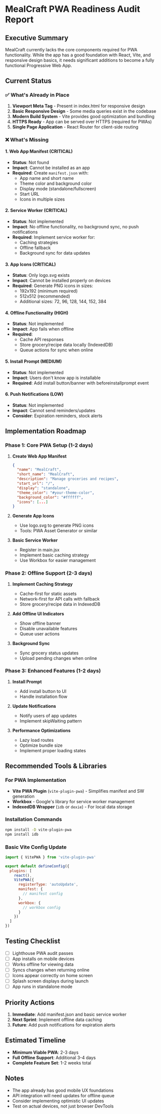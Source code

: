 # MealCraft PWA Readiness Audit Report

## Executive Summary
MealCraft currently lacks the core components required for PWA functionality. While the app has a good foundation with React, Vite, and responsive design basics, it needs significant additions to become a fully functional Progressive Web App.

## Current Status

### ✅ What's Already in Place
1. **Viewport Meta Tag** - Present in index.html for responsive design
2. **Basic Responsive Design** - Some media queries exist in the codebase
3. **Modern Build System** - Vite provides good optimization and bundling
4. **HTTPS Ready** - App can be served over HTTPS (required for PWAs)
5. **Single Page Application** - React Router for client-side routing

### ❌ What's Missing

#### 1. Web App Manifest (CRITICAL)
- **Status**: Not found
- **Impact**: Cannot be installed as an app
- **Required**: Create `manifest.json` with:
  - App name and short name
  - Theme color and background color
  - Display mode (standalone/fullscreen)
  - Start URL
  - Icons in multiple sizes

#### 2. Service Worker (CRITICAL)
- **Status**: Not implemented
- **Impact**: No offline functionality, no background sync, no push notifications
- **Required**: Implement service worker for:
  - Caching strategies
  - Offline fallback
  - Background sync for data updates

#### 3. App Icons (CRITICAL)
- **Status**: Only logo.svg exists
- **Impact**: Cannot be installed properly on devices
- **Required**: Generate PNG icons in sizes:
  - 192x192 (minimum required)
  - 512x512 (recommended)
  - Additional sizes: 72, 96, 128, 144, 152, 384

#### 4. Offline Functionality (HIGH)
- **Status**: Not implemented
- **Impact**: App fails when offline
- **Required**:
  - Cache API responses
  - Store grocery/recipe data locally (IndexedDB)
  - Queue actions for sync when online

#### 5. Install Prompt (MEDIUM)
- **Status**: Not implemented
- **Impact**: Users don't know app is installable
- **Required**: Add install button/banner with beforeinstallprompt event

#### 6. Push Notifications (LOW)
- **Status**: Not implemented
- **Impact**: Cannot send reminders/updates
- **Consider**: Expiration reminders, stock alerts

## Implementation Roadmap

### Phase 1: Core PWA Setup (1-2 days)
1. **Create Web App Manifest**
   ```json
   {
     "name": "MealCraft",
     "short_name": "MealCraft",
     "description": "Manage groceries and recipes",
     "start_url": "/",
     "display": "standalone",
     "theme_color": "#your-theme-color",
     "background_color": "#ffffff",
     "icons": [...]
   }
   ```

2. **Generate App Icons**
   - Use logo.svg to generate PNG icons
   - Tools: PWA Asset Generator or similar

3. **Basic Service Worker**
   - Register in main.jsx
   - Implement basic caching strategy
   - Use Workbox for easier management

### Phase 2: Offline Support (2-3 days)
1. **Implement Caching Strategy**
   - Cache-first for static assets
   - Network-first for API calls with fallback
   - Store grocery/recipe data in IndexedDB

2. **Add Offline UI Indicators**
   - Show offline banner
   - Disable unavailable features
   - Queue user actions

3. **Background Sync**
   - Sync grocery status updates
   - Upload pending changes when online

### Phase 3: Enhanced Features (1-2 days)
1. **Install Prompt**
   - Add install button to UI
   - Handle installation flow

2. **Update Notifications**
   - Notify users of app updates
   - Implement skipWaiting pattern

3. **Performance Optimizations**
   - Lazy load routes
   - Optimize bundle size
   - Implement proper loading states

## Recommended Tools & Libraries

### For PWA Implementation
- **Vite PWA Plugin** (`vite-plugin-pwa`) - Simplifies manifest and SW generation
- **Workbox** - Google's library for service worker management
- **IndexedDB Wrapper** (`idb` or `dexie`) - For local data storage

### Installation Commands
```bash
npm install -D vite-plugin-pwa
npm install idb
```

### Basic Vite Config Update
```javascript
import { VitePWA } from 'vite-plugin-pwa'

export default defineConfig({
  plugins: [
    react(),
    VitePWA({
      registerType: 'autoUpdate',
      manifest: {
        // manifest config
      },
      workbox: {
        // workbox config
      }
    })
  ]
})
```

## Testing Checklist
- [ ] Lighthouse PWA audit passes
- [ ] App installs on mobile devices
- [ ] Works offline for viewing data
- [ ] Syncs changes when returning online
- [ ] Icons appear correctly on home screen
- [ ] Splash screen displays during launch
- [ ] App runs in standalone mode

## Priority Actions
1. **Immediate**: Add manifest.json and basic service worker
2. **Next Sprint**: Implement offline data caching
3. **Future**: Add push notifications for expiration alerts

## Estimated Timeline
- **Minimum Viable PWA**: 2-3 days
- **Full Offline Support**: Additional 3-4 days
- **Complete Feature Set**: 1-2 weeks total

## Notes
- The app already has good mobile UX foundations
- API integration will need updates for offline queue
- Consider implementing optimistic UI updates
- Test on actual devices, not just browser DevTools